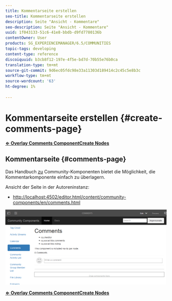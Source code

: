 ```yaml
---
title: Kommentarseite erstellen
seo-title: Kommentarseite erstellen
description: Seite "Ansicht - Kommentare"
seo-description: Seite "Ansicht - Kommentare"
uuid: 1f043133-51c6-41e8-bbdb-d9fd7780136b
contentOwner: User
products: SG_EXPERIENCEMANAGER/6.5/COMMUNITIES
topic-tags: developing
content-type: reference
discoiquuid: b3cb8f12-197e-4f5e-bd7d-70b55e76b0ca
translation-type: tm+mt
source-git-commit: 9d6ec05fdc98e33a11303d189414c2c45c5e8b3c
workflow-type: tm+mt
source-wordcount: '63'
ht-degree: 1%

---
```



# Kommentarseite erstellen {#create-comments-page}

**[⇐ Overlay Comments Component](overlay-comments.md)[Create Nodes](overlay-create-nodes.md)**

## Kommentarseite {#comments-page}

Das Handbuch [zu](components-guide.md) Community-Komponenten bietet die Möglichkeit, die Kommentarkomponente einfach zu überlagern.

Ansicht der Seite in der Autoreninstanz:

* [http://localhost:4502/editor.html/content/community-components/en/comments.html](http://localhost:4502/editor.html/content/community-components/en/comments.html)

![Kommentare](assets/comments.png)

**[⇐ Overlay Comments Component](overlay-comments.md)[Create Nodes](overlay-create-nodes.md)**